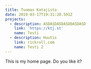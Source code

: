 ```yaml
---
title: Tuomas Katajisto
date: 2019-03-17T19:31:20.591Z
projects:
  - description: ASDASDASDASDDASDASD
    link: 'https://ktj.st'
    name: Testi
  - description: Huutis
    link: rickroll.com
    name: Testi 2
---
```

This is my home page. Do you like it?
